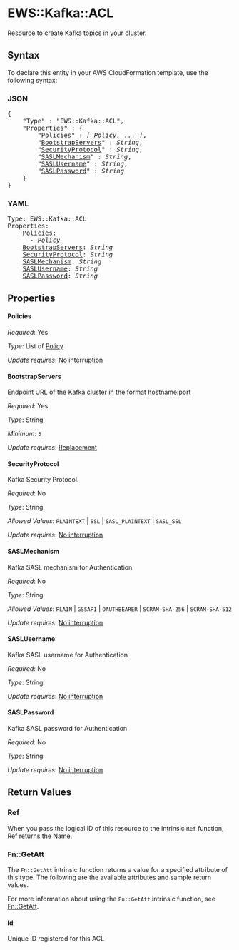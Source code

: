 # EWS::Kafka::ACL

Resource to create Kafka topics in your cluster.

## Syntax

To declare this entity in your AWS CloudFormation template, use the following syntax:

### JSON

<pre>
{
    "Type" : "EWS::Kafka::ACL",
    "Properties" : {
        "<a href="#policies" title="Policies">Policies</a>" : <i>[ <a href="policy.md">Policy</a>, ... ]</i>,
        "<a href="#bootstrapservers" title="BootstrapServers">BootstrapServers</a>" : <i>String</i>,
        "<a href="#securityprotocol" title="SecurityProtocol">SecurityProtocol</a>" : <i>String</i>,
        "<a href="#saslmechanism" title="SASLMechanism">SASLMechanism</a>" : <i>String</i>,
        "<a href="#saslusername" title="SASLUsername">SASLUsername</a>" : <i>String</i>,
        "<a href="#saslpassword" title="SASLPassword">SASLPassword</a>" : <i>String</i>
    }
}
</pre>

### YAML

<pre>
Type: EWS::Kafka::ACL
Properties:
    <a href="#policies" title="Policies">Policies</a>: <i>
      - <a href="policy.md">Policy</a></i>
    <a href="#bootstrapservers" title="BootstrapServers">BootstrapServers</a>: <i>String</i>
    <a href="#securityprotocol" title="SecurityProtocol">SecurityProtocol</a>: <i>String</i>
    <a href="#saslmechanism" title="SASLMechanism">SASLMechanism</a>: <i>String</i>
    <a href="#saslusername" title="SASLUsername">SASLUsername</a>: <i>String</i>
    <a href="#saslpassword" title="SASLPassword">SASLPassword</a>: <i>String</i>
</pre>

## Properties

#### Policies

_Required_: Yes

_Type_: List of <a href="policy.md">Policy</a>

_Update requires_: [No interruption](https://docs.aws.amazon.com/AWSCloudFormation/latest/UserGuide/using-cfn-updating-stacks-update-behaviors.html#update-no-interrupt)

#### BootstrapServers

Endpoint URL of the Kafka cluster in the format hostname:port

_Required_: Yes

_Type_: String

_Minimum_: <code>3</code>

_Update requires_: [Replacement](https://docs.aws.amazon.com/AWSCloudFormation/latest/UserGuide/using-cfn-updating-stacks-update-behaviors.html#update-replacement)

#### SecurityProtocol

Kafka Security Protocol.

_Required_: No

_Type_: String

_Allowed Values_: <code>PLAINTEXT</code> | <code>SSL</code> | <code>SASL_PLAINTEXT</code> | <code>SASL_SSL</code>

_Update requires_: [No interruption](https://docs.aws.amazon.com/AWSCloudFormation/latest/UserGuide/using-cfn-updating-stacks-update-behaviors.html#update-no-interrupt)

#### SASLMechanism

Kafka SASL mechanism for Authentication

_Required_: No

_Type_: String

_Allowed Values_: <code>PLAIN</code> | <code>GSSAPI</code> | <code>OAUTHBEARER</code> | <code>SCRAM-SHA-256</code> | <code>SCRAM-SHA-512</code>

_Update requires_: [No interruption](https://docs.aws.amazon.com/AWSCloudFormation/latest/UserGuide/using-cfn-updating-stacks-update-behaviors.html#update-no-interrupt)

#### SASLUsername

Kafka SASL username for Authentication

_Required_: No

_Type_: String

_Update requires_: [No interruption](https://docs.aws.amazon.com/AWSCloudFormation/latest/UserGuide/using-cfn-updating-stacks-update-behaviors.html#update-no-interrupt)

#### SASLPassword

Kafka SASL password for Authentication

_Required_: No

_Type_: String

_Update requires_: [No interruption](https://docs.aws.amazon.com/AWSCloudFormation/latest/UserGuide/using-cfn-updating-stacks-update-behaviors.html#update-no-interrupt)

## Return Values

### Ref

When you pass the logical ID of this resource to the intrinsic `Ref` function, Ref returns the Name.

### Fn::GetAtt

The `Fn::GetAtt` intrinsic function returns a value for a specified attribute of this type. The following are the available attributes and sample return values.

For more information about using the `Fn::GetAtt` intrinsic function, see [Fn::GetAtt](https://docs.aws.amazon.com/AWSCloudFormation/latest/UserGuide/intrinsic-function-reference-getatt.html).

#### Id

Unique ID registered for this ACL

